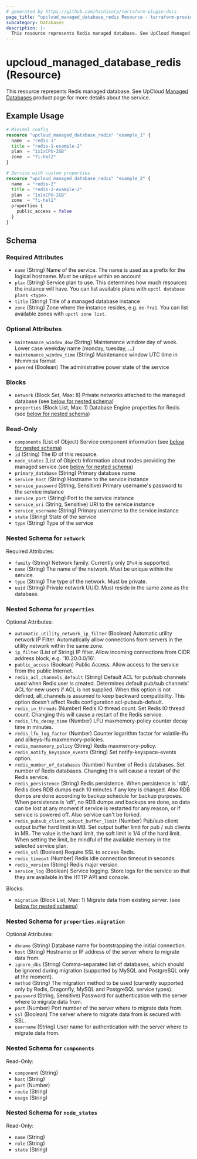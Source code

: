```yaml
---
# generated by https://github.com/hashicorp/terraform-plugin-docs
page_title: "upcloud_managed_database_redis Resource - terraform-provider-upcloud"
subcategory: Databases
description: |-
  This resource represents Redis managed database. See UpCloud Managed Databases https://upcloud.com/products/managed-databases product page for more details about the service.
---
```


# upcloud_managed_database_redis (Resource)

This resource represents Redis managed database. See UpCloud [Managed Databases](https://upcloud.com/products/managed-databases) product page for more details about the service.

## Example Usage

```terraform
# Minimal config
resource "upcloud_managed_database_redis" "example_1" {
  name  = "redis-1"
  title = "redis-1-example-2"
  plan  = "1x1xCPU-2GB"
  zone  = "fi-hel2"
}

# Service with custom properties
resource "upcloud_managed_database_redis" "example_2" {
  name  = "redis-2"
  title = "redis-2-example-2"
  plan  = "1x1xCPU-2GB"
  zone  = "fi-hel1"
  properties {
    public_access = false
  }
}
```

<!-- schema generated by tfplugindocs -->
## Schema

### Required Attributes

- `name` (String) Name of the service. The name is used as a prefix for the logical hostname. Must be unique within an account
- `plan` (String) Service plan to use. This determines how much resources the instance will have. You can list available plans with `upctl database plans <type>`.
- `title` (String) Title of a managed database instance
- `zone` (String) Zone where the instance resides, e.g. `de-fra1`. You can list available zones with `upctl zone list`.

### Optional Attributes

- `maintenance_window_dow` (String) Maintenance window day of week. Lower case weekday name (monday, tuesday, ...)
- `maintenance_window_time` (String) Maintenance window UTC time in hh:mm:ss format
- `powered` (Boolean) The administrative power state of the service

### Blocks

- `network` (Block Set, Max: 8) Private networks attached to the managed database (see [below for nested schema](#nestedblock--network))
- `properties` (Block List, Max: 1) Database Engine properties for Redis (see [below for nested schema](#nestedblock--properties))

### Read-Only

- `components` (List of Object) Service component information (see [below for nested schema](#nestedatt--components))
- `id` (String) The ID of this resource.
- `node_states` (List of Object) Information about nodes providing the managed service (see [below for nested schema](#nestedatt--node_states))
- `primary_database` (String) Primary database name
- `service_host` (String) Hostname to the service instance
- `service_password` (String, Sensitive) Primary username's password to the service instance
- `service_port` (String) Port to the service instance
- `service_uri` (String, Sensitive) URI to the service instance
- `service_username` (String) Primary username to the service instance
- `state` (String) State of the service
- `type` (String) Type of the service

<a id="nestedblock--network"></a>
### Nested Schema for `network`

Required Attributes:

- `family` (String) Network family. Currently only `IPv4` is supported.
- `name` (String) The name of the network. Must be unique within the service.
- `type` (String) The type of the network. Must be private.
- `uuid` (String) Private network UUID. Must reside in the same zone as the database.


<a id="nestedblock--properties"></a>
### Nested Schema for `properties`

Optional Attributes:

- `automatic_utility_network_ip_filter` (Boolean) Automatic utility network IP Filter. Automatically allow connections from servers in the utility network within the same zone.
- `ip_filter` (List of String) IP filter. Allow incoming connections from CIDR address block, e.g. '10.20.0.0/16'.
- `public_access` (Boolean) Public Access. Allow access to the service from the public Internet.
- `redis_acl_channels_default` (String) Default ACL for pub/sub channels used when Redis user is created. Determines default pub/sub channels' ACL for new users if ACL is not supplied. When this option is not defined, all_channels is assumed to keep backward compatibility. This option doesn't affect Redis configuration acl-pubsub-default.
- `redis_io_threads` (Number) Redis IO thread count. Set Redis IO thread count. Changing this will cause a restart of the Redis service.
- `redis_lfu_decay_time` (Number) LFU maxmemory-policy counter decay time in minutes.
- `redis_lfu_log_factor` (Number) Counter logarithm factor for volatile-lfu and allkeys-lfu maxmemory-policies.
- `redis_maxmemory_policy` (String) Redis maxmemory-policy.
- `redis_notify_keyspace_events` (String) Set notify-keyspace-events option.
- `redis_number_of_databases` (Number) Number of Redis databases. Set number of Redis databases. Changing this will cause a restart of the Redis service.
- `redis_persistence` (String) Redis persistence. When persistence is 'rdb', Redis does RDB dumps each 10 minutes if any key is changed. Also RDB dumps are done according to backup schedule for backup purposes. When persistence is 'off', no RDB dumps and backups are done, so data can be lost at any moment if service is restarted for any reason, or if service is powered off. Also service can't be forked.
- `redis_pubsub_client_output_buffer_limit` (Number) Pub/sub client output buffer hard limit in MB. Set output buffer limit for pub / sub clients in MB. The value is the hard limit, the soft limit is 1/4 of the hard limit. When setting the limit, be mindful of the available memory in the selected service plan.
- `redis_ssl` (Boolean) Require SSL to access Redis.
- `redis_timeout` (Number) Redis idle connection timeout in seconds.
- `redis_version` (String) Redis major version.
- `service_log` (Boolean) Service logging. Store logs for the service so that they are available in the HTTP API and console.

Blocks:

- `migration` (Block List, Max: 1) Migrate data from existing server. (see [below for nested schema](#nestedblock--properties--migration))

<a id="nestedblock--properties--migration"></a>
### Nested Schema for `properties.migration`

Optional Attributes:

- `dbname` (String) Database name for bootstrapping the initial connection.
- `host` (String) Hostname or IP address of the server where to migrate data from.
- `ignore_dbs` (String) Comma-separated list of databases, which should be ignored during migration (supported by MySQL and PostgreSQL only at the moment).
- `method` (String) The migration method to be used (currently supported only by Redis, Dragonfly, MySQL and PostgreSQL service types).
- `password` (String, Sensitive) Password for authentication with the server where to migrate data from.
- `port` (Number) Port number of the server where to migrate data from.
- `ssl` (Boolean) The server where to migrate data from is secured with SSL.
- `username` (String) User name for authentication with the server where to migrate data from.



<a id="nestedatt--components"></a>
### Nested Schema for `components`

Read-Only:

- `component` (String)
- `host` (String)
- `port` (Number)
- `route` (String)
- `usage` (String)


<a id="nestedatt--node_states"></a>
### Nested Schema for `node_states`

Read-Only:

- `name` (String)
- `role` (String)
- `state` (String)
